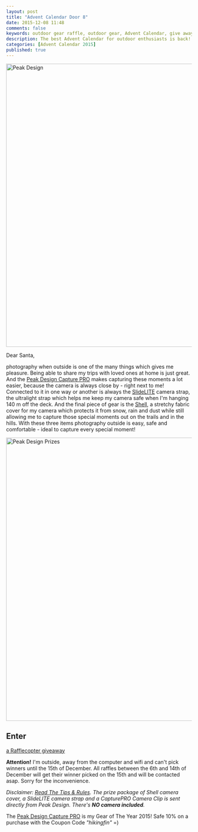 ```yaml
---
layout: post
title: "Advent Calendar Door 8"
date: 2015-12-08 11:48
comments: false
keywords: outdoor gear raffle, outdoor gear, Advent Calendar, give away
description: The best Advent Calendar for outdoor enthusiasts is back! Full of sweet prizes which will enhance your adventures and make them more ultralight & fun!
categories: [Advent Calendar 2015]
published: true
---
```


<a data-flickr-embed="true"  href="https://hikinginfinland.com/2015/12/advent-calendar-door-8.html" title="Peak Design"><img src="https://farm4.staticflickr.com/3739/11277393535_8e44ef3ddd_b.jpg" width="1024" height="768" alt="Peak Design"></a><script async src="//embedr.flickr.com/assets/client-code.js" charset="utf-8"></script>

<!-- more -->

Dear Santa,

photography when outside is one of the many things which gives me pleasure. Being able to share my trips with loved ones at home is just great. And the [Peak Design Capture PRO](https://www.peakdesign.com/product/clips/capturepro/?acc=97) makes capturing these moments a lot easier, because the camera is always close by - right next to me! Connected to it in one way or another is always the [SlideLITE](https://www.peakdesign.com/product/straps/slidelite/?acc=97) camera strap, the ultralight strap which helps me keep my camera safe when I'm hanging 140 m off the deck. And the final piece of gear is the [Shell](https://www.peakdesign.com/product/covers/shell/?acc=97), a stretchy fabric cover for my camera which protects it from snow, rain and dust while still allowing me to capture those special moments out on the trails and in the hills. With these three items photography outside is easy, safe and comfortable - ideal to capture every special moment!

<a data-flickr-embed="true"  href="https://www.flickr.com/photos/hendrikmorkel/23148127289/in/dateposted/" title="Peak Design Prizes"><img src="https://farm6.staticflickr.com/5719/23148127289_382466e0d8_b.jpg" width="1024" height="768" alt="Peak Design Prizes"></a><script async src="//embedr.flickr.com/assets/client-code.js" charset="utf-8"></script>

## Enter

<a class="rcptr" href="http://www.rafflecopter.com/rafl/display/2eafd89565/" rel="nofollow" data-raflid="2eafd89565" data-theme="classic" data-template="547b1bf514e3887a6c34e3c0" id="rcwidget_h6vayphg">a Rafflecopter giveaway</a>
<script src="//widget-prime.rafflecopter.com/launch.js"></script>

**Attention!** I'm outside, away from the computer and wifi and can't pick winners until the 15th of December. All raffles between the 6th and 14th of December will get their winner picked on the 15th and will be contacted asap. Sorry for the inconvenience. 

*Disclaimer: [Read The Tips & Rules](https://hikinginfinland.com/2015/11/advent-calendar-2015-the-rules.html). The prize package of Shell camera cover, a SlideLITE camera strap and a CapturePRO Camera Clip is sent directly from Peak Design. There's **NO camera included**.*

The [Peak Design Capture PRO](https://hikinginfinland.com/2015/10/gear-of-the-year-2015-peak-design-capture-pro-camera-clip.html) is my Gear of The Year 2015! Safe 10% on a purchase with the Coupon Code *"hikingfin"* =)